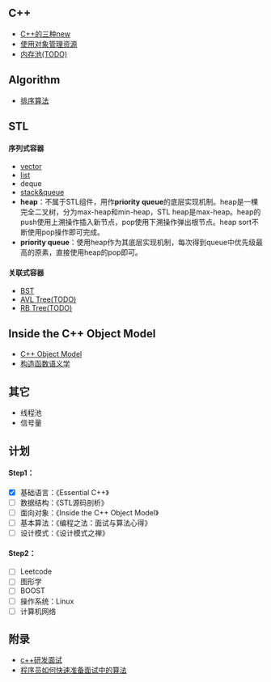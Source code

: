 ## C++

 - [C++的三种new](CPP/New.md)
 - [使用对象管理资源](CPP/SmartPointer.md)
 - [内存池(TODO)](CPP/MemoryPool.md)

## Algorithm

 - [排序算法](Sort.md)

## STL
#### 序列式容器
 - [vector](STL/vector.md)
 - [list](STL/list.md)
 - deque
 - [stack&queue](STL/stack_queue.md)
 - **heap**：不属于STL组件，用作**priority queue**的底层实现机制。heap是一棵完全二叉树，分为max-heap和min-heap，STL heap是max-heap。heap的push使用上溯操作插入新节点，pop使用下溯操作弹出根节点。heap sort不断使用pop操作即可完成。
 - **priority queue**：使用heap作为其底层实现机制，每次得到queue中优先级最高的原素，直接使用heap的pop即可。
 
#### 关联式容器
 - [BST](STL/BST.md)
 - [AVL Tree(TODO)](STL/BST_AVL_TREE.md)
 - [RB Tree(TODO)](STL/BST_RB_TREE.md)

## Inside the C++ Object Model
#### 
 - [C++ Object Model](IOM/ObjectModel.md)
 - [构造函数语义学](IOM/Constructor.md)

## 其它
 - 线程池
 - 信号量

## 计划
#### Step1：
- [x] 基础语言：《Essential C++》
- [ ] 数据结构：《STL源码剖析》
- [ ] 面向对象：《Inside the C++ Object Model》
- [ ] 基本算法：《编程之法：面试与算法心得》
- [ ] 设计模式：《设计模式之禅》

#### Step2：
- [ ] Leetcode
- [ ] 图形学
- [ ] BOOST
- [ ] 操作系统：Linux
- [ ] 计算机网络

## 附录
* [c++研发面试](http://blog.csdn.net/Watson2016/article/details/69944537?locationNum=14&fps=1)
* [程序员如何快速准备面试中的算法](http://www.cnblogs.com/scy251147/p/3635010.html)
